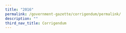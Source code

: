 ```yaml
---
title: "2016"
permalink: /government-gazette/corrigendum/permalink/
description: ""
third_nav_title: Corrigendum
---
```

